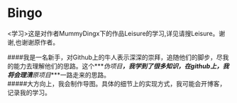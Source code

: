 # Bingo
&lt;学习>这是对作者MummyDingx下的作品Leisure的学习,详见请搜Leisure。谢谢,也谢谢原作者。

####我是一名新手，对Github上的牛人表示深深的崇拜，追随他们的脚步，尽我的能力去理解他们的思路。这个***_伪项目_***，我学到了很多知识，在github上，我将会理清***_原项目_***一路走来的思路。</br>
#####大方向上，我会制作导图。具体的细节上的实现方式，我可能会开博客，记录我的学习。</br></br>



